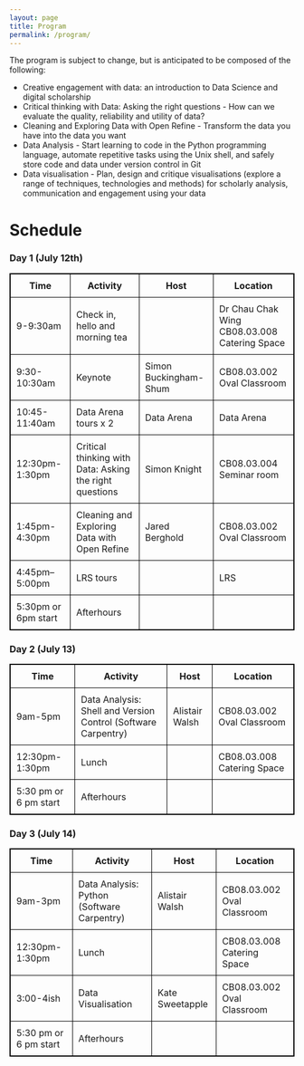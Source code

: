 ```yaml
---
layout: page
title: Program
permalink: /program/
---
```

The program is subject to change, but is anticipated to be composed of the following:

* Creative engagement with data: an introduction to Data Science and digital scholarship
* Critical thinking with Data: Asking the right questions - How can we evaluate the quality, reliability and utility of data?
* Cleaning and Exploring Data with Open Refine - Transform the data you have into the data you want
* Data Analysis - Start learning to code in the Python programming language, automate repetitive tasks using the Unix shell, and safely store code and data under version control in Git
* Data visualisation - Plan, design and critique visualisations (explore a range of techniques, technologies and methods) for scholarly analysis, communication and engagement using your data

# Schedule

<html>
<head>
<style>
table, th, td {
    border: 1px solid black;
    border-collapse: collapse;
}
th, td {
    padding: 10px;
}

</style>
</head>
<body>

<h3><a id="Day_1_July_12th_1"></a>Day 1 (July 12th)</h3>
<table class=day1">
<thead>
<tr>
<th>Time</th>
<th>Activity</th>
<th>Host</th>
<th>Location</th>
</tr>
</thead>
<tbody>
<tr>
<td>9-9:30am</td>
<td>Check in, hello and morning tea</td>
<td></td>
<td>Dr Chau Chak Wing CB08.03.008 Catering Space</td>
</tr>
<tr>
<td>9:30-10:30am</td>
<td>Keynote</td>
<td>Simon Buckingham-Shum</td>
<td>CB08.03.002 Oval Classroom</td>
</tr>
<tr>
<td>10:45-11:40am</td>
<td>Data Arena tours x 2</td>
<td>Data Arena</td>
<td>Data Arena</td>
</tr>
<tr>
<td>12:30pm-1:30pm</td>
<td>Critical thinking with Data: Asking the right questions</td>
<td>Simon Knight</td>
<td>CB08.03.004 Seminar room</td>
</tr>
<tr>
<td>1:45pm-4:30pm</td>
<td>Cleaning and Exploring Data with Open Refine</td>
<td>Jared Berghold</td>
<td>CB08.03.002 Oval Classroom</td>
</tr>
<tr>
<td>4:45pm–5:00pm</td>
<td>LRS tours</td>
<td></td>
<td>LRS</td>
</tr>
<tr>
<td>5:30pm or 6pm start</td>
<td>Afterhours</td>
<td></td>
<td></td>
</tr>
</tbody>
</table>
<h3><a id="Day_2_July_13_13"></a>Day 2 (July 13)</h3>
<table class=day2>
<thead>
<tr>
<th>Time</th>
<th>Activity</th>
<th>Host</th>
<th>Location</th>
</tr>
</thead>
<tbody>
<tr>
<td>9am-5pm</td>
<td>Data Analysis: Shell and Version Control (Software Carpentry)</td>
<td>Alistair Walsh</td>
<td>CB08.03.002 Oval Classroom</td>
</tr>
<tr>
<td>12:30pm-1:30pm</td>
<td>Lunch</td>
<td></td>
<td>CB08.03.008 Catering Space</td>
</tr>
<tr>
<td>5:30 pm or 6 pm start</td>
<td>Afterhours</td>
<td></td>
<td></td>
</tr>
</tbody>
</table>
<h3><a id="Day_3__July_14_21"></a>Day 3  (July 14)</h3>
<table class=day3>
<thead>
<tr>
<th>Time</th>
<th>Activity</th>
<th>Host</th>
<th>Location</th>
</tr>
</thead>
<tbody>
<tr>
<td>9am-3pm</td>
<td>Data Analysis: Python (Software Carpentry)</td>
<td>Alistair Walsh</td>
<td>CB08.03.002 Oval Classroom</td>
</tr>
<tr>
<td>12:30pm-1:30pm</td>
<td>Lunch</td>
<td></td>
<td>CB08.03.008 Catering Space</td>
</tr>
<tr>
<td>3:00-4ish</td>
<td>Data Visualisation</td>
<td>Kate Sweetapple</td>
<td>CB08.03.002 Oval Classroom</td>
</tr>
<tr>
<td>5:30 pm or 6 pm start</td>
<td>Afterhours</td>
<td></td>
<td></td>
</tr>
</tbody>
</table>

</body></html>

